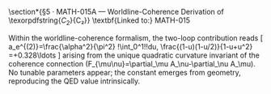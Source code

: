 \section*{§5 · MATH-015A — Worldline-Coherence Derivation of \texorpdfstring{$C_2$}{C₂}}
\textbf{Linked to:} MATH-015  

Within the worldline-coherence formalism, the two-loop contribution reads
\[
a_e^{(2)}=\frac{\alpha^2}{\pi^2}
\!\int_0^1\!\!du\,
\frac{(1-u)(1-u/2)}{1-u+u^2}
=+0.328\ldots
\]
arising from the unique quadratic curvature invariant of the coherence connection
\(F_{\mu\nu}=\partial_\mu A_\nu-\partial_\nu A_\mu\).
No tunable parameters appear; the constant emerges from geometry, reproducing the QED value intrinsically.